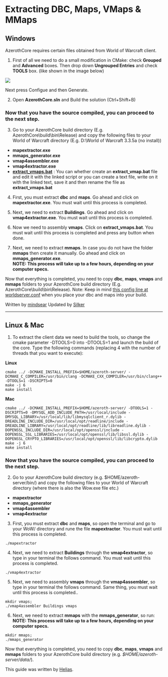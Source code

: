 # Extracting DBC, Maps, VMaps & MMaps

## Windows

AzerothCore requires certain files obtained from World of Warcraft client.

1. First of all we need to do a small modification in CMake: check **Grouped** and **Advanced** boxes. Then drop down **Ungrouped Entries** and check **TOOLS** box. (like shown in the image below)

![](https://i.ibb.co/9ZFsCtH/azeroth-cmake-tools.png)

Next press Configue and then Generate.

2. Open **AzerothCore.sln** and Build the solution (Ctrl+Shift+B)

### Now that you have the source compiled, you can proceed to the next step.

3. Go to your AzerothCore build directory (E.g. AzerothCore\build\bin\Release) and copy the following files to your World of Warcraft directory (E.g. D:\World of Warcraft 3.3.5a (no install))
* **mapextractor.exe**
* **mmaps_generator.exe**
* **vmap4assembler.exe**
* **vmap4extractor.exe**
* **[extract_vmaps.bat](https://pastebin.com/KKMurZ4D)** : You can whether create an **extract_vmap.bat** file and edit it with the linked script or you can create a text file, write on it with the linked text, save it and then rename the file as **extract_vmaps.bat**

4. First, you must extract **dbc** and **maps**. Go ahead and click on **mapextractor.exe**. You must wait until this process is completed.

5. Next, we need to extract **Buildings**. Go ahead and click on **vmap4extractor.exe**. You must wait until this process is completed.

6. Now we need to assembly **vmaps**. Click on **extract_vmaps.bat**. You must wait until this process is completed and press any button when done.

7. Next, we need to extract **mmaps**. In case you do not have the folder **mmaps** then create it manually. Go ahead and click on **mmaps_generator.exe**.  
**NOTE: This process will take up to a few hours, depending on your computer specs.**

Now that everything is completed, you need to copy **dbc**, **maps**, **vmaps** and **mmaps** folders to your AzerothCore build directory (E.g. AzerothCore\build\bin\Release).
Note: Keep in mind [this config line at worldserver.conf](https://github.com/azerothcore/azerothcore-wotlk/blob/master/src/server/worldserver/worldserver.conf.dist#L61) when you place your dbc and maps into your build.

Written by [mindsear](https://github.com/mindsear)
Updated by [Silker](https://github.com/Si1ker)

***


## Linux & Mac

1. To extract the client data we need to build the tools, so change the cmake parameter -DTOOLS=0 into -DTOOLS=1 and launch the build of the core.
Type the following commands (replacing 4 with the number of threads that you want to execute):

**Linux**
```
cmake ../ -DCMAKE_INSTALL_PREFIX=$HOME/azeroth-server/ -DCMAKE_C_COMPILER=/usr/bin/clang -DCMAKE_CXX_COMPILER=/usr/bin/clang++ -DTOOLS=1 -DSCRIPTS=0
make -j 6
make install
```

**Mac**
```
cmake ../ -DCMAKE_INSTALL_PREFIX=$HOME/azeroth-server/ -DTOOLS=1 -DSCRIPTS=0 -DMYSQL_ADD_INCLUDE_PATH=/usr/local/include -DMYSQL_LIBRARY=/usr/local/lib/libmysqlclient_r.dylib -DREADLINE_INCLUDE_DIR=/usr/local/opt/readline/include -DREADLINE_LIBRARY=/usr/local/opt/readline/lib/libreadline.dylib -DOPENSSL_INCLUDE_DIR=/usr/local/opt/openssl/include -DOPENSSL_SSL_LIBRARIES=/usr/local/opt/openssl/lib/libssl.dylib -DOPENSSL_CRYPTO_LIBRARIES=/usr/local/opt/openssl/lib/libcrypto.dylib
make -j 6
make install
```

### Now that you have the source compiled, you can proceed to the next step.
2. Go to your AzerothCore build directory (e.g. $HOME/azeroth-server/bin/) and copy the following files to your World of Warcraft directory (where there is also the Wow.exe file etc.)
* **mapextractor**
* **mmaps_generator**
* **vmap4assembler**
* **vmap4extractor**

3. First, you must extract **dbc** and **maps**, so open the terminal and go to your WoW/ directory and rune the file **mapextractor**. You must wait until this process is completed.
```
./mapextractor
```
4. Next, we need to extract **Buildings** through the **vmap4extractor**, so type in your terminal the follows command. You must wait until this process is completed.
```
./vmap4extractor
```
5. Next, we need to assembly **vmaps** through the **vmap4assembler**, so type in your terminal the follows command. Same thing, you must wait until this process is completed..
```
mkdir vmaps;
./vmap4assembler Buildings vmaps
```

6. Next, we need to extract **mmaps** with the **mmaps_generator**, so run:  
**NOTE: This process will take up to a few hours, depending on your computer specs.**

```
mkdir mmaps;
./mmaps_generator
```

Now that everything is completed, you need to copy **dbc**, **maps**, **vmaps** and **mmaps** folders to your AzerothCore build directory (e.g. *$HOME/azeroth-server/data/*).

This guide was written by [Helias](https://github.com/Helias).
